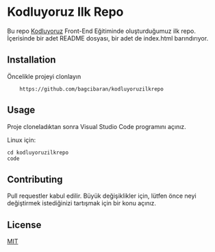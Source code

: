 # Kodluyoruz Ilk Repo

Bu repo [Kodluyoruz](http://kodluyoruz.com) Front-End Eğitiminde oluşturduğumuz ilk repo. İçerisinde bir adet README dosyası, bir adet
de index.html barındırıyor.

## Installation

Öncelikle projeyi clonlayın

```
    https://github.com/bagcibaran/kodluyoruzilkrepo
```

## Usage

Proje cloneladıktan sonra Visual Studio Code programını açınız.

Linux için:

```
cd kodluyoruzilkrepo
code
```

## Contributing

Pull requestler kabul edilir. Büyük değişiklikler için, lütfen önce neyi değiştirmek istediğinizi tartışmak için bir konu açınız.

## License

[MIT](https://choosealicense.com/licenses/mit/)
